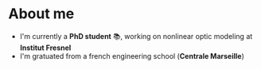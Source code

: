 # About me


- I'm currently a **PhD student** 📚, working on nonlinear optic modeling at **Institut Fresnel**
- I'm gratuated from a french engineering school (**Centrale Marseille**)
